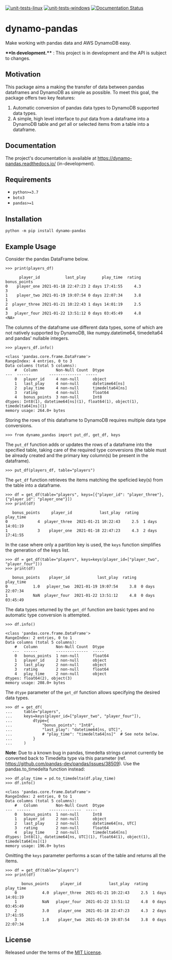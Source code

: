 [![unit-tests-linux](https://github.com/drgfreeman/dynamo-pandas/actions/workflows/linux-checks.yml/badge.svg)](https://github.com/DrGFreeman/dynamo-pandas/actions/workflows/linux-checks.yml)
[![unit-tests-windows](https://github.com/drgfreeman/dynamo-pandas/actions/workflows/windows-checks.yml/badge.svg)](https://github.com/DrGFreeman/dynamo-pandas/actions/workflows/windows-checks.yml)
[![Documentation Status](https://readthedocs.org/projects/dynamo-pandas/badge/?version=latest)](https://dynamo-pandas.readthedocs.io/en/latest/?badge=latest)

# dynamo-pandas
Make working with pandas data and AWS DynamoDB easy.

**\*\*In development.\*\*** : This project is in development and the API is subject to changes.

## Motivation
This package aims a making the transfer of data between pandas dataframes and DynamoDB as simple as possible. To meet this goal, the package offers two key features:
1. Automatic conversion of pandas data types to DynamoDB supported data types.
1. A simple, high level interface to *put* data from a dataframe into a DynamoDB table and *get* all or selected items from a table into a dataframe.


## Documentation

The project's documentation is available at https://dynamo-pandas.readthedocs.io/ (in-development).


## Requirements
* `python>=3.7`
* `boto3`
* `pandas>=1`

## Installation

```
python -m pip install dynamo-pandas
```
## Example Usage

Consider the pandas DataFrame below.


```
>>> print(players_df)

      player_id           last_play       play_time  rating  bonus_points
0    player_one 2021-01-18 22:47:23 2 days 17:41:55     4.3             3
1    player_two 2021-01-19 19:07:54 0 days 22:07:34     3.8             1
2  player_three 2021-01-21 10:22:43 1 days 14:01:19     2.5             4
3   player_four 2021-01-22 13:51:12 0 days 03:45:49     4.8          <NA>
```

The columns of the dataframe use different data types, some of which are not natively supported by DynamoDB, like numpy.datetime64, timedelta64 and pandas' nullable integers.


```
>>> players_df.info()

<class 'pandas.core.frame.DataFrame'>
RangeIndex: 4 entries, 0 to 3
Data columns (total 5 columns):
    #   Column        Non-Null Count  Dtype          
---  ------        --------------  -----          
    0   player_id     4 non-null      object         
    1   last_play     4 non-null      datetime64[ns] 
    2   play_time     4 non-null      timedelta64[ns]
    3   rating        4 non-null      float64        
    4   bonus_points  3 non-null      Int8           
dtypes: Int8(1), datetime64[ns](1), float64(1), object(1), timedelta64[ns](1)
memory usage: 264.0+ bytes
```

Storing the rows of this dataframe to DynamoDB requires multiple data type conversions.

```
>>> from dynamo_pandas import put_df, get_df, keys
```

The `put_df` function adds or updates the rows of a dataframe into the specified table, taking care of the required type conversions (the table must be already created and the primary key column(s) be present in the dataframe).

```
>>> put_df(players_df, table="players")
```

The `get_df` function retrieves the items matching the speficied key(s) from the table into a dataframe.


```
>>> df = get_df(table="players", keys=[{"player_id": "player_three"}, {"player_id": "player_one"}])
>>> print(df)

   bonus_points     player_id            last_play  rating        play_time
0             4  player_three  2021-01-21 10:22:43     2.5  1 days 14:01:19
1             3    player_one  2021-01-18 22:47:23     4.3  2 days 17:41:55
```

In the case where only a partition key is used, the `keys` function simplifies the generation of the keys list.


```
>>> df = get_df(table="players", keys=keys(player_id=["player_two", "player_four"]))
>>> print(df)

   bonus_points    player_id            last_play  rating        play_time
0           1.0   player_two  2021-01-19 19:07:54     3.8  0 days 22:07:34
1           NaN  player_four  2021-01-22 13:51:12     4.8  0 days 03:45:49
```

The data types returned by the `get_df` function are basic types and no automatic type conversion is attempted.


```
>>> df.info()

<class 'pandas.core.frame.DataFrame'>
RangeIndex: 2 entries, 0 to 1
Data columns (total 5 columns):
    #   Column        Non-Null Count  Dtype  
   ---  ------        --------------  -----  
    0   bonus_points  1 non-null      float64
    1   player_id     2 non-null      object 
    2   last_play     2 non-null      object 
    3   rating        2 non-null      float64
    4   play_time     2 non-null      object 
dtypes: float64(2), object(3)
memory usage: 208.0+ bytes
```

The `dtype` parameter of the `get_df` function allows specifying the desired data types.

```
>>> df = get_df(
...     table="players",
...     keys=keys(player_id=["player_two", "player_four"]),
...         dtype={
...             "bonus_points": "Int8",
...             "last_play": "datetime64[ns, UTC]",
...             # "play_time": "timedelta64[ns]"  # See note below.
...         }
...     )
```

**Note**: Due to a known bug in pandas, timedelta strings cannot currently be converted back to Timedelta type via this parameter (ref. https://github.com/pandas-dev/pandas/issues/38509). Use the pandas.to_timedelta function instead:


```
>>> df.play_time = pd.to_timedelta(df.play_time)
>>> df.info()

<class 'pandas.core.frame.DataFrame'>
RangeIndex: 2 entries, 0 to 1
Data columns (total 5 columns):
    #   Column        Non-Null Count  Dtype              
---  ------        --------------  -----              
    0   bonus_points  1 non-null      Int8               
    1   player_id     2 non-null      object             
    2   last_play     2 non-null      datetime64[ns, UTC]
    3   rating        2 non-null      float64            
    4   play_time     2 non-null      timedelta64[ns]    
dtypes: Int8(1), datetime64[ns, UTC](1), float64(1), object(1), timedelta64[ns](1)
memory usage: 196.0+ bytes
```

Omitting the `keys` parameter performs a scan of the table and returns all the items.


```
>>> df = get_df(table="players")
>>> print(df)

       bonus_points     player_id            last_play  rating        play_time
    0           4.0  player_three  2021-01-21 10:22:43     2.5  1 days 14:01:19
    1           NaN   player_four  2021-01-22 13:51:12     4.8  0 days 03:45:49
    2           3.0    player_one  2021-01-18 22:47:23     4.3  2 days 17:41:55
    3           1.0    player_two  2021-01-19 19:07:54     3.8  0 days 22:07:34
```

## License

Released under the terms of the [MIT License](LICENSE).
